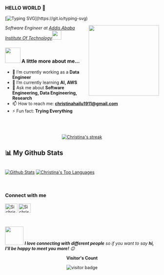 ### HELLO WORLD 👋
[![Typing SVG](https://readme-typing-svg.herokuapp.com?font=Ubuntu&size=30&duration=6000&color=C96F00D8&center=true&lines=I+am+Christina+Solomon;A+Software+Engineer;Nice+to+meet+you!!)](https://git.io/typing-svg)

<img align='right' src="https://media.giphy.com/media/ieyl9zmCjO4b4t6qoY/giphy.gif" width="230">
<p><em>Software Engineer at <a href="http://www.aait.edu.et">Addis Ababa Institute Of Technology</a><img src="https://media.giphy.com/media/fYSnHlufseco8Fh93Z/giphy.gif" width="30"></br>
</em></p>

### <img src="https://media.giphy.com/media/WUlplcMpOCEmTGBtBW/giphy.gif" width="50"> A little more about me...  

- 🔭 I’m currently working as a **Data Engineer**
- 🌱 I’m currently learning **AI, AWS**
- 💬 Ask me about **Software Engineering, Data Engineering, Research**
- 📫 How to reach me: **christinahailu1911@gmail.com**
- ⚡ Fun fact: **Trying Everything**

<br>
<br>

<p align="center"> 
    <a href="https://github.com/sichrisso/github-readme-streak-stats">
        <img title="Git.io/streak-stats" alt="Christina's streak" src="https://github-readme-streak-stats.herokuapp.com/?user=sichrisso&theme=black-ice&hide_border=true&stroke=0000&background=060A0CD0"/>
    </a>
</p>

## 📊 My Github Stats
  <br/>
  <div>
    <a href="https://github.com/sichrisso/github-readme-stats"><img alt=" Github Stats" src="https://github-readme-stats.vercel.app/api?username=sichrisso&show_icons=true&count_private=true&theme=react&hide_border=true&bg_color=#ffa500" /></a>
    <a href="https://github.com/sichrisso/github-readme-stats"><img alt="Christina's Top Languages" src="https://github-readme-stats.vercel.app/api/top-langs/?username=sichrisso&langs_count=8&count_private=true&layout=compact&theme=react&hide_border=true&bg_color=#ffa500" /></a></div>
  <br/><br>

  
<h3 align="left">Connect with me</h3>
<p align="left">
<a href="https://twitter.com/chrissunny_?s=09" target="blank"><img align="center" src="https://raw.githubusercontent.com/rahuldkjain/github-profile-readme-generator/master/src/images/icons/Social/twitter.svg" alt="Sichrisso" height="30" width="40" /></a>
<a href="https://www.linkedin.com/in/christina-solomon-234b78225" target="blank"><img align="center" src="https://raw.githubusercontent.com/rahuldkjain/github-profile-readme-generator/master/src/images/icons/Social/linked-in-alt.svg" alt="Sichrisso" height="30" width="40" /></a>
</p><br>



<img src="https://media.giphy.com/media/LnQjpWaON8nhr21vNW/giphy.gif" width="60"> <em><b>I love connecting with different people</b> so if you want to say <b>hi, I'll be happy to meet you more!</b> 😊</em><br>

<p align="center"><b>Visitor's Count</b></p>
<p align="center"><img src="https://profile-counter.glitch.me/sichrisso/count.svg" alt="visitor badge"/></p>


